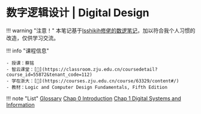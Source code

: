 # 数字逻辑设计 | Digital Design

!!! warning "注意！"
    本笔记基于[Isshikih修佬的数逻笔记](https://note.isshikih.top/cour_note/D2QD_DigitalDesign/)，加以符合我个人习惯的改造，仅供学习交流。

!!! info "课程信息"

    - 授课：蔡铭
    - 智云课堂：[🔗](https://classroom.zju.edu.cn/coursedetail?course_id=55872&tenant_code=112)
    - 学在浙大：[🔗](https://courses.zju.edu.cn/course/63329/content#/)
    - 教材：Logic and Computer Design Fundamentals, Fifth Edition

!!! note "List"
    [Glossary](glossary.md)
    [Chap 0 Introduction](Note01.md)
    [Chap 1 Digital Systems and Information](Note02.md)
